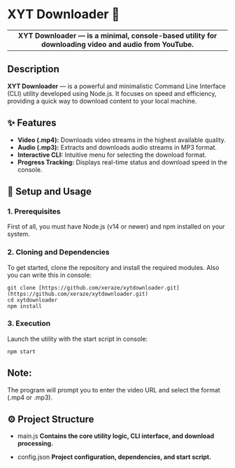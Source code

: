 # XYT Downloader 🚀

<table>
<tr>
<td width="99999" align="center">
<b>XYT Downloader —</a> is a minimal, console-based utility for downloading video and audio from YouTube.</b>
</td>
</tr>
</table>

## Description
**XYT Downloader** — is a powerful and minimalistic Command Line Interface (CLI) utility developed using Node.js. It focuses on speed and efficiency, providing a quick way to download content to your local machine.

## ✨ Features
- **Video (.mp4):** Downloads video streams in the highest available quality.
- **Audio (.mp3):** Extracts and downloads audio streams in MP3 format.
- **Interactive CLI:** Intuitive menu for selecting the download format.
- **Progress Tracking:** Displays real-time status and download speed in the console.

## 🚀 Setup and Usage
### 1. Prerequisites
First of all, you must have Node.js (v14 or newer) and npm installed on your system.

### 2. Cloning and Dependencies
To get started, clone the repository and install the required modules. Also you can write this in console:
```
git clone [https://github.com/xeraze/xytdownloader.git](https://github.com/xeraze/xytdownloader.git)
cd xytdownloader
npm install
```
### 3. Execution
Launch the utility with the start script in console:
```
npm start
```
## Note:
The program will prompt you to enter the video URL and select the format (.mp4 or .mp3).

## ⚙️ Project Structure

- main.js
**Contains the core utility logic, CLI interface, and download processing.**

- config.json
**Project configuration, dependencies, and start script.**
